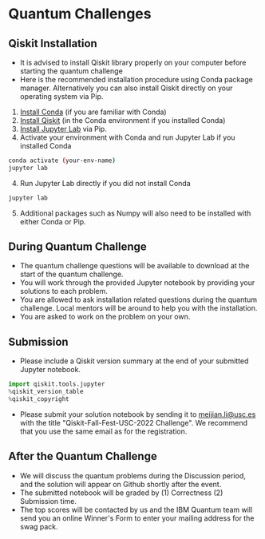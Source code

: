 # Quantum Challenges

## Qiskit Installation

- It is advised to install Qiskit library properly on your computer before starting the quantum challenge
- Here is the recommended installation procedure using Conda package manager. Alternatively you can also install Qiskit directly on your operating system via Pip.
1. [Install Conda](https://conda.io/projects/conda/en/latest/user-guide/install/index.html) (if you are familiar with Conda)
2. [Install Qiskit](https://qiskit.org/documentation/getting_started.html) (in the Conda environment if you installed Conda)
3. [Install Jupyter Lab](https://jupyter.org/install) via Pip.   
4. Activate your environment with Conda and run Jupyter Lab if you installed Conda
```bash
conda activate (your-env-name)
jupyter lab
```
4. Run Jupyter Lab directly if you did not install Conda
```bash
jupyter lab
```
5. Additional packages such as Numpy will also need to be installed with either Conda or Pip.

## During Quantum Challenge

- The quantum challenge questions will be available to download at the start of the quantum challenge.
- You will work through the provided Jupyter notebook by providing your solutions to each problem.
- You are allowed to ask installation related questions during the quantum challenge. Local mentors will be around to help you with the installation.
- You are asked to work on the problem on your own. 

## Submission
- Please include a Qiskit version summary at the end of your submitted Jupyter notebook.
```python
import qiskit.tools.jupyter
%qiskit_version_table
%qiskit_copyright
```
- Please submit your solution notebook by sending it to meijian.li@usc.es with the title "Qiskit-Fall-Fest-USC-2022 Challenge". We recommend that you use the same email as for the registration.

## After the Quantum Challenge

- We will discuss the quantum problems during the Discussion period, and the solution will appear on Github shortly after the event.
- The submitted notebook will be graded by (1) Correctness (2) Submission time.
- The top scores will be contacted by us and the IBM Quantum team will send you an online Winner's Form to enter your mailing address for the swag pack.
